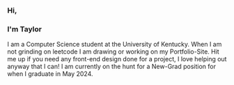### Hi,
### I'm Taylor
I am a Computer Science student at the University of Kentucky. When I am not grinding on leetcode I am drawing or working on my Portfolio-Site.
Hit me up if you need any front-end design done for a project, I love helping out anyway that I can!
I am currently on the hunt for a New-Grad position for when I graduate in May 2024. 
<!--
**mentaldropouts/mentaldropouts** is a ✨ _special_ ✨ repository because its `README.md` (this file) appears on your GitHub profile.

Here are some ideas to get you started:

- 🔭 I’m currently working on ...
- 🌱 I’m currently learning ...
- 👯 I’m looking to collaborate on ...
- 🤔 I’m looking for help with ...
- 💬 Ask me about ...
- 📫 How to reach me: ...
- 😄 Pronouns: ...
- ⚡ Fun fact: ...
-->
